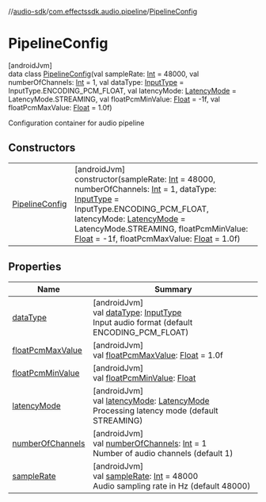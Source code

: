 //[audio-sdk](../../../index.md)/[com.effectssdk.audio.pipeline](../index.md)/[PipelineConfig](index.md)

# PipelineConfig

[androidJvm]\
data class [PipelineConfig](index.md)(val sampleRate: [Int](https://kotlinlang.org/api/core/kotlin-stdlib/kotlin/-int/index.html) = 48000, val numberOfChannels: [Int](https://kotlinlang.org/api/core/kotlin-stdlib/kotlin/-int/index.html) = 1, val dataType: [InputType](../-input-type/index.md) = InputType.ENCODING_PCM_FLOAT, val latencyMode: [LatencyMode](../-latency-mode/index.md) = LatencyMode.STREAMING, val floatPcmMinValue: [Float](https://kotlinlang.org/api/core/kotlin-stdlib/kotlin/-float/index.html) = -1f, val floatPcmMaxValue: [Float](https://kotlinlang.org/api/core/kotlin-stdlib/kotlin/-float/index.html) = 1.0f)

Configuration container for audio pipeline

## Constructors

| | |
|---|---|
| [PipelineConfig](-pipeline-config.md) | [androidJvm]<br>constructor(sampleRate: [Int](https://kotlinlang.org/api/core/kotlin-stdlib/kotlin/-int/index.html) = 48000, numberOfChannels: [Int](https://kotlinlang.org/api/core/kotlin-stdlib/kotlin/-int/index.html) = 1, dataType: [InputType](../-input-type/index.md) = InputType.ENCODING_PCM_FLOAT, latencyMode: [LatencyMode](../-latency-mode/index.md) = LatencyMode.STREAMING, floatPcmMinValue: [Float](https://kotlinlang.org/api/core/kotlin-stdlib/kotlin/-float/index.html) = -1f, floatPcmMaxValue: [Float](https://kotlinlang.org/api/core/kotlin-stdlib/kotlin/-float/index.html) = 1.0f) |

## Properties

| Name | Summary |
|---|---|
| [dataType](data-type.md) | [androidJvm]<br>val [dataType](data-type.md): [InputType](../-input-type/index.md)<br>Input audio format (default ENCODING_PCM_FLOAT) |
| [floatPcmMaxValue](float-pcm-max-value.md) | [androidJvm]<br>val [floatPcmMaxValue](float-pcm-max-value.md): [Float](https://kotlinlang.org/api/core/kotlin-stdlib/kotlin/-float/index.html) = 1.0f |
| [floatPcmMinValue](float-pcm-min-value.md) | [androidJvm]<br>val [floatPcmMinValue](float-pcm-min-value.md): [Float](https://kotlinlang.org/api/core/kotlin-stdlib/kotlin/-float/index.html) |
| [latencyMode](latency-mode.md) | [androidJvm]<br>val [latencyMode](latency-mode.md): [LatencyMode](../-latency-mode/index.md)<br>Processing latency mode (default STREAMING) |
| [numberOfChannels](number-of-channels.md) | [androidJvm]<br>val [numberOfChannels](number-of-channels.md): [Int](https://kotlinlang.org/api/core/kotlin-stdlib/kotlin/-int/index.html) = 1<br>Number of audio channels (default 1) |
| [sampleRate](sample-rate.md) | [androidJvm]<br>val [sampleRate](sample-rate.md): [Int](https://kotlinlang.org/api/core/kotlin-stdlib/kotlin/-int/index.html) = 48000<br>Audio sampling rate in Hz (default 48000) |